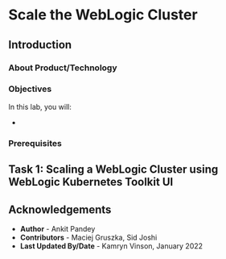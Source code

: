 # Scale the WebLogic Cluster 

## Introduction



### About Product/Technology



### Objectives

In this lab, you will:

* 

### Prerequisites



## Task 1: Scaling a WebLogic Cluster using WebLogic Kubernetes Toolkit UI


## Acknowledgements

* **Author** -  Ankit Pandey
* **Contributors** - Maciej Gruszka, Sid Joshi
* **Last Updated By/Date** - Kamryn Vinson, January 2022